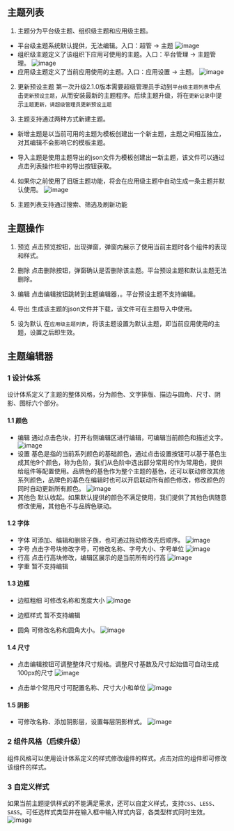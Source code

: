 

## 主题列表

1. 主题分为平台级主题、组织级主题和应用级主题。
  * 平台级主题系统默认提供，无法编辑。入口：超管 -> 主题
  ![image](/img/主题与图标/主题管理/20740a09c56aacc7d18f0a26ec9dace4.png)
  * 组织级主题定义了该组织下应用可使用的主题。入口：平台管理 -> 主题管理。
  ![image](/img/主题与图标/主题管理/f2a11cfc5748022e6e45df08535cfa79.png)
  * 应用级主题定义了当前应用使用的主题。入口：应用设置 -> 主题。
  ![image](/img/主题与图标/主题管理/11ffcc671e342f30519c9880875069ea.png)

2. 更新预设主题
第一次升级2.1.0版本需要超级管理员手动到`平台级主题列表`中点击`更新预设主题`，从而安装最新的主题程序。后续主题升级，将在`更新记录`中提示`主题更新，请超级管理员更新预设主题`

3. 主题支持通过两种方式新建主题。
  * 新增主题是以当前可用的主题为模板创建出一个新主题，主题之间相互独立，对其编辑不会影响它的模板主题。

  * 导入主题是使用主题导出的json文件为模板创建出一新主题，该文件可以通过点击列表操作栏中的导出按钮获取。

4. 如果你之前使用了旧版主题功能，将会在应用级主题中自动生成一条主题并默认使用。
![image](/img/主题与图标/主题管理/7a4efd0b989e678f7a9c636842d12e69.png)

5. 主题列表支持通过搜索、筛选及刷新功能

## 主题操作
1. 预览
点击预览按钮，出现弹窗，弹窗内展示了使用当前主题时各个组件的表现和样式。

2. 删除
点击删除按钮，弹窗确认是否删除该主题。平台预设主题和默认主题无法删除。

3. 编辑
点击编辑按钮跳转到主题编辑器，。平台预设主题不支持编辑。

4. 导出
生成该主题的json文件并下载，该文件可在主题导入中使用。

5. 设为默认
在`应用级主题列表`，将该主题设置为默认主题，即当前应用使用的主题，设置之后即生效。

## 主题编辑器

### 1 设计体系
设计体系定义了主题的整体风格，分为颜色、文字排版、描边与圆角、尺寸、阴影、图标六个部分。

#### 1.1 颜色
* 编辑
通过点击色块，打开右侧编辑区进行编辑，可编辑当前颜色和描述文字。
![image](/img/主题与图标/主题管理/1bda05e656acf330e9137c3a13d1fcda.png)
* 设置
基色是指的当前系列颜色的基础颜色，通过点击设置按钮可以基于基色生成其他9个颜色，称为色阶，我们从色阶中选出部分常用的作为常用色，提供给组件等配置使用。品牌色的基色作为整个主题的基色，还可以联动修改其他系列颜色，品牌色的基色在编辑时也可以开启联动所有颜色修改，修改颜色的同时自动更新所有颜色。
![image](/img/主题与图标/主题管理/2c195c5fcdea21b546b45471fc04fa30.png)
* 其他色
默认收起。如果默认提供的颜色不满足使用，我们提供了其他色供随意修改使用，其他色不与品牌色联动。

#### 1.2 字体
* 字体
可添加、编辑和删除子族，也可通过拖动修改先后顺序。
![image](/img/主题与图标/主题管理/514d068fa332444f5a4bd2880d3c77e7.png)
* 字号
点击字号块修改字号，可修改名称、字号大小、字号单位
![image](/img/主题与图标/主题管理/e877355af424b670c16f4eeb038c0657.png)
* 行高
点击行高块修改，编辑区展示的是当前所有的行高
![image](/img/主题与图标/主题管理/2783e0b668c52bb4628d807605376074.png)
* 字重
暂不支持编辑

#### 1.3 边框
* 边框粗细
可修改名称和宽度大小
![image](/img/主题与图标/主题管理/fadcc3308b0f6ea4790b743d9955e6a3.png)

* 边框样式
暂不支持编辑

* 圆角
可修改名称和圆角大小。
![image](/img/主题与图标/主题管理/8a0f2e06e052f95926757df876c0ba00.png)

#### 1.4 尺寸
* 点击编辑按钮可调整整体尺寸规格。调整尺寸基数及尺寸起始值可自动生成100px的尺寸
![image](/img/主题与图标/主题管理/60dd6eebff743659592c751a843fe6ea.png)

* 点击单个常用尺寸可配置名称、尺寸大小和单位
![image](/img/主题与图标/主题管理/9c19e35d9abb8b679710bcee941987da.png)

#### 1.5 阴影
* 可修改名称、添加阴影层，设置每层阴影样式。
![image](/img/主题与图标/主题管理/2fdcb59b1d6599a19cc31ee0c2870184.png)

### 2 组件风格（后续升级）
组件风格可以使用设计体系定义的样式修改组件的样式。点击对应的组件即可修改该组件的样式。

### 3 自定义样式
如果当前主题提供样式的不能满足需求，还可以自定义样式，支持`CSS`、`LESS`、`SASS`。可任选样式类型并在输入框中输入样式内容，各类型样式同时生效。
![image](/img/主题与图标/主题管理/a702c0fd2fc5ff12781b86777e3ff62c.png)

